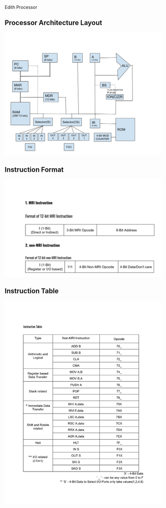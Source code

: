 Edith Processor





## Processor Architecture Layout



![login](https://github.com/Abhilash313/edith-processor/blob/main/processor%20img.jpg?raw=true)





## Instruction Format
![login](https://github.com/Abhilash313/edith-processor/blob/main/instruction%20format.jpg?raw=true)
## Instruction Table
![login](https://github.com/Abhilash313/edith-processor/blob/main/instruction%20table_page-0001.jpg?raw=true)
